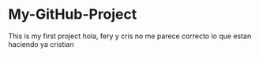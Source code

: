 # My-GitHub-Project
This is my first project
hola, fery y cris 
no me parece correcto lo que estan haciendo 
ya cristian 

